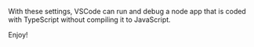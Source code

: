 With these settings, VSCode can run and debug a node app that is coded with TypeScript without compiling it to JavaScript.

Enjoy! 
